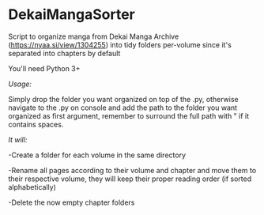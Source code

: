 # DekaiMangaSorter
Script to organize manga from Dekai Manga Archive (https://nyaa.si/view/1304255) into tidy folders per-volume since it's separated into chapters by default

You'll need Python 3+

_Usage:_

Simply drop the folder you want organized on top of the .py, otherwise navigate to the .py on console and add the path to the folder you want organized as first argument, remember to surround the full path with " if it contains spaces.


_It will:_

  -Create a folder for each volume in the same directory
  
  -Rename all pages according to their volume and chapter and move them to their respective volume, they will keep their proper reading order (if sorted alphabetically)
  
  -Delete the now empty chapter folders
